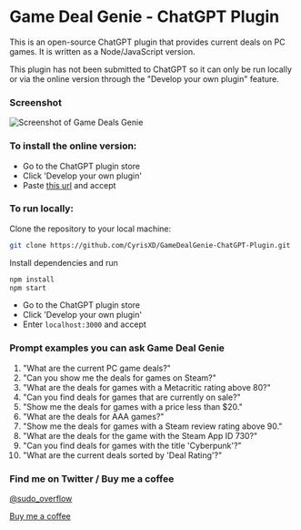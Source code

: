 # Game Deal Genie - ChatGPT Plugin

This is an open-source ChatGPT plugin that provides current deals on PC games. It is written as a Node/JavaScript version.

This plugin has not been submitted to ChatGPT so it can only be run locally or via the online version through the "Develop your own plugin" feature.

### Screenshot

![Screenshot of Game Deals Genie](https://i.imgur.com/0eaR3Nw.png)

### To install the online version:

- Go to the ChatGPT plugin store
- Click 'Develop your own plugin'
- Paste [this url](https://gamedealgenie-chatgpt-plugin-pit95.ondigitalocean.app/.well-known/ai-plugin.json) and accept

### To run locally:

Clone the repository to your local machine:

```bash
git clone https://github.com/CyrisXD/GameDealGenie-ChatGPT-Plugin.git
```

Install dependencies and run

```bash
npm install
npm start
```

- Go to the ChatGPT plugin store
- Click 'Develop your own plugin'
- Enter `localhost:3000` and accept

### Prompt examples you can ask Game Deal Genie

1. "What are the current PC game deals?"
2. "Can you show me the deals for games on Steam?"
3. "What are the deals for games with a Metacritic rating above 80?"
4. "Can you find deals for games that are currently on sale?"
5. "Show me the deals for games with a price less than $20."
6. "What are the deals for AAA games?"
7. "Show me the deals for games with a Steam review rating above 90."
8. "What are the deals for the game with the Steam App ID 730?"
9. "Can you find deals for games with the title 'Cyberpunk'?"
10. "What are the current deals sorted by 'Deal Rating'?"

### Find me on Twitter / Buy me a coffee

[@sudo_overflow](https://twitter.com/sudo_overflow)

[Buy me a coffee](https://www.buymeacoffee.com/FiRmVXOZh)
